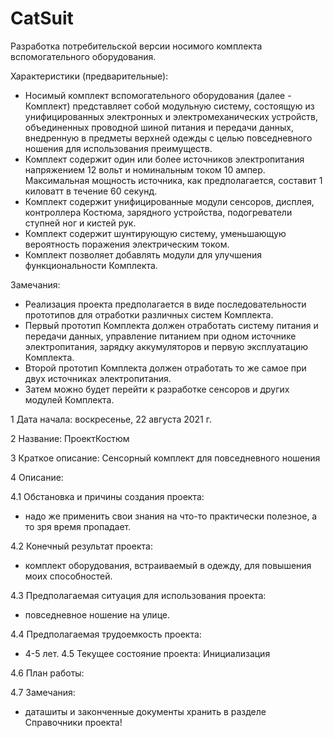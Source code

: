 # CatSuit
Разработка потребительской версии носимого комплекта вспомогательного оборудования.

Характеристики (предварительные):
 - Носимый комплект вспомогательного оборудования (далее - Комплект) представляет собой модульную систему, состоящую из унифицированных электронных и электромеханических устройств, объединенных проводной шиной питания и передачи данных, внедренную в предметы верхней одежды с целью повседневного ношения для использования преимуществ.
 - Комплект содержит один или более источников электропитания напряжением 12 вольт и номинальным током 10 ампер. Максимальная мощность источника, как предполагается, составит 1 киловатт в течение 60 секунд.
 - Комплект содержит унифицированные модули сенсоров, дисплея, контроллера Костюма, зарядного устройства, подогреватели ступней ног и кистей рук.
 - Комплект содержит шунтирующую систему, уменьшающую вероятность поражения электрическим током.
 - Комплект позволяет добавлять модули для улучшения функциональности Комплекта.  

Замечания:
- Реализация проекта предполагается в виде последовательности прототипов для отработки различных систем Комплекта.
- Первый прототип Комплекта должен отработать систему питания и передачи данных, управление питанием при одном источнике электропитания, зарядку аккумуляторов и первую эксплуатацию Комплекта. 
- Второй прототип Комплекта должен отработать то же самое при двух источниках электропитания.
- Затем можно будет перейти к разработке сенсоров и других модулей Комплекта.


1 Дата начала: воскресенье, 22 августа 2021 г.

2 Название: ПроектКостюм

3 Краткое описание: Сенсорный комплект для повседневного ношения

4 Описание: 

4.1 Обстановка и причины создания проекта: 
- надо же применить свои знания на что-то практически полезное, а то зря время пропадает.

4.2 Конечный результат проекта:  
- комплект оборудования, встраиваемый в одежду, для повышения моих способностей.

4.3 Предполагаемая ситуация для использования проекта: 
- повседневное ношение на улице.

4.4 Предполагаемая трудоемкость проекта: 
- 4-5 лет.
4.5 Текущее состояние проекта: Инициализация 

4.6 План работы: 

4.7 Замечания: 
- даташиты и законченные документы хранить в разделе Справочники проекта! 